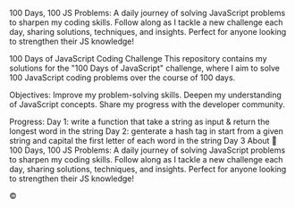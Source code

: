 100 Days, 100 JS Problems: A daily journey of solving JavaScript problems to sharpen my coding skills. Follow along as I tackle a new challenge each day, sharing solutions, techniques, and insights. Perfect for anyone looking to strengthen their JS knowledge!

100 Days of JavaScript Coding Challenge
This repository contains my solutions for the "100 Days of JavaScript" challenge, where I aim to solve 100 JavaScript coding problems over the course of 100 days.

Objectives:
Improve my problem-solving skills.
Deepen my understanding of JavaScript concepts.
Share my progress with the developer community.

Progress:
Day 1: write a function that take a string as input & return the longest word in the string
Day 2: genterate a hash tag in start from a given string and capital the first letter of each word in the string
Day 3
About
🚀 100 Days, 100 JS Problems: A daily journey of solving JavaScript problems to sharpen my coding skills. Follow along as I tackle a new challenge each day, sharing solutions, techniques, and insights. Perfect for anyone looking to strengthen their JS knowledge!

©

